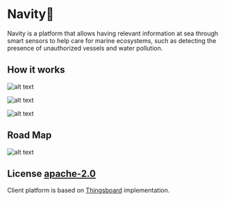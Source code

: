 # Navity🌊

Navity is a platform that allows having relevant information at sea through smart sensors to help care for marine ecosystems, such as detecting the presence of unauthorized vessels and water pollution.

## How it works

![alt text](https://media.giphy.com/media/XEs721CMUH6dn64kWz/giphy.gif)

![alt text](https://media.giphy.com/media/THlz70OO8Sv1IE35hx/giphy.gif)

![alt text](https://media.giphy.com/media/gkL1MughDCSm4afB5k/giphy.gif)

## Road Map

![alt text](https://navity.net/assets/road_map_navity.png)

## License [apache-2.0](https://choosealicense.com/licenses/apache-2.0/)

Client platform is based on [Thingsboard](https://thingsboard.io) implementation.
